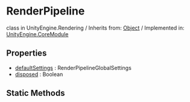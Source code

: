 # RenderPipeline
class in UnityEngine.Rendering
 / Inherits from: <a href="https://docs.unity3d.com/6000.0/Documentation/ScriptReference/Object.html">Object</a> / Implemented in: <a href="https://docs.unity3d.com/6000.0/Documentation/ScriptReference/UnityEngine.CoreModule.html">UnityEngine.CoreModule</a>
## Properties
- <a href="https://docs.unity3d.com/6000.0/Documentation/ScriptReference/RenderPipeline-defaultSettings.html">defaultSettings</a> : RenderPipelineGlobalSettings
- <a href="https://docs.unity3d.com/6000.0/Documentation/ScriptReference/RenderPipeline-disposed.html">disposed</a> : Boolean
## Static Methods

